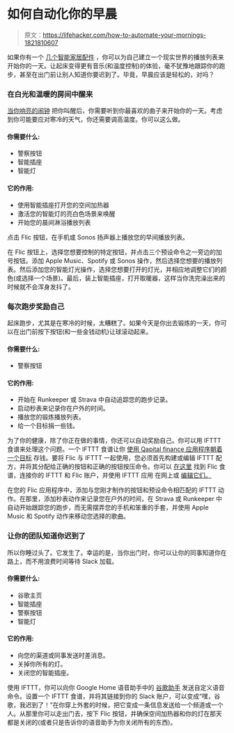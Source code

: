 # 如何自动化你的早晨

> 原文：<https://lifehacker.com/how-to-automate-your-mornings-1821810607>

如果你有一个 [几个智能家居配件](https://lifehacker.com/you-need-a-flic-button-if-you-re-into-smart-homes-1821324815) ，你可以为自己建立一个现实世界的播放列表来开始你的一天。让起床变得更有音乐(和温度控制)的体验，毫不犹豫地跟踪你的跑步，甚至在出门前让别人知道你要迟到了。毕竟，早晨应该是轻松的，对吗？



### **在白光和温暖的房间中醒来**

[当你响亮的闹钟](https://lifehacker.com/this-evil-alarm-clock-app-is-the-only-reason-i-m-awake-1793682623) 把你叫醒后，你需要听到你最喜欢的曲子来开始你的一天。考虑到你可能要应对寒冷的天气，你还需要调高温度。你可以这么做。

#### **你需要什么**:

*   警察按钮
*   智能插座
*   智能灯

#### **它的作用**:

*   使用智能插座打开您的空间加热器
*   激活您的智能灯的亮白色场景来唤醒
*   开始您的晨间淋浴播放列表

点击 Flic 按钮，在手机或 Sonos 扬声器上播放您的早间播放列表。

在 Flic 按钮上，选择您想要控制的特定按钮，并点击三个预设命令之一旁边的加号按钮。添加 Apple Music、Spotify 或 Sonos 操作，然后选择您想要的播放列表。然后添加您的智能灯光操作，选择您想要打开的灯光，并相应地调整它们的颜色(或选择一个场景)。最后，装上智能插座，打开取暖器，这样当你洗完澡出来的时候就不会浑身发抖了。

### **每次跑步奖励自己**

起床跑步，尤其是在寒冷的时候，太糟糕了。如果今天是你出去锻炼的一天，你可以在出门前按下按钮(和一些金钱动机)让球滚动起来。

#### **你需要什么**:

*   警察按钮

#### **它的作用**:

*   开始在 Runkeeper 或 Strava 中自动追踪您的跑步记录。
*   启动秒表来记录你在户外的时间。
*   播放您的锻炼播放列表。
*   给一个目标捐一些钱。

为了你的健康，除了你正在做的事情，你还可以自动奖励自己。你可以用 IFTTT 食谱来处理这个问题。一个 IFTTT 食谱让你 [使用 Qapital finance 应用程序朝着一个目标](https://ifttt.com/applets/305855p-save-5-to-your-qapital-account-when-you-click-flic) 存钱。要将 Flic 与 IFTTT 一起使用，您必须首先构建或编辑 IFTTT 配方，并将其分配给正确的按钮和正确的按钮按压命令。你可以 [在这里](https://ifttt.com/flic) 找到 Flic 食谱，连接你的 IFTTT 和 Flic 账户，并使用 IFTTT 应用 在网上或 [编辑它们。](https://lifehacker.com/the-beginners-guide-to-ifttt-1819624556)

在您的 Flic 应用程序中，添加与您刚才制作的按钮和预设命令相匹配的 IFTTT 动作。在那里，添加秒表动作来记录您在户外的时间，在 Strava 或 Runkeeper 中自动开始跟踪您的跑步，而无需摆弄您的手机和笨重的手套，并使用 Apple Music 和 Spotify 动作来移动您选择的歌曲。

### **让你的团队知道你迟到了**

所以你睡过头了。它发生了。幸运的是，当你出门时，你可以让你的同事知道你在路上，而不用浪费时间等待 Slack 加载。

#### **你需要什么**:

*   谷歌主页
*   智能插座
*   警察按钮
*   智能灯

#### **它的作用**:

*   向您的渠道或同事发送时差消息。
*   关掉你所有的灯。
*   关闭您的智能插座。

使用 IFTTT，你可以向你 Google Home 语音助手中的 [谷歌助手](https://ifttt.com/google_assistant) 发送自定义语音命令。设置一个 IFTTT 食谱，并将其链接到你的 Slack 账户，可以变成“嘿，谷歌，我迟到了！”在你穿上外套的时候，把它变成一条信息发送给一个频道或一个人。从那里你可以走出门去，按下 Flic 按钮，并确保空间加热器和你的灯在那天都是关闭的(或者只是告诉你的语音助手为你关闭所有的东西)。